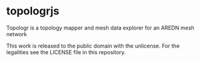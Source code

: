 # topologrjs
Topologr is a topology mapper and mesh data explorer for an AREDN mesh network

This work is released to the public domain with the unlicense.  For the legalities
see the LICENSE file in this repository.
